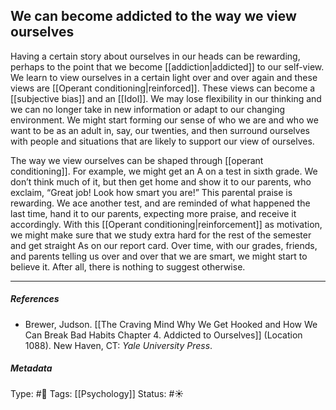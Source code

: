 ## We can become addicted to the way we view ourselves  # 

Having a certain story about ourselves in our heads can be rewarding, perhaps to the point that we become [[addiction|addicted]] to our self-view. We learn to view ourselves in a certain light over and over again and these views are [[Operant conditioning|reinforced]]. These views can become a [[subjective bias]] and an [[Idol]]. We may lose flexibility in our thinking and we can no longer take in new information or adapt to our changing environment. We might start forming our sense of who we are and who we want to be as an adult in, say, our twenties, and then surround ourselves with people and situations that are likely to support our view of ourselves.

The way we view ourselves can be shaped through [[operant conditioning]]. For example, we might get an A on a test in sixth grade. We don’t think much of it, but then get home and show it to our parents, who exclaim, “Great job! Look how smart you are!” This parental praise is rewarding. We ace another test, and are reminded of what happened the last time, hand it to our parents, expecting more praise, and receive it accordingly. With this [[Operant conditioning|reinforcement]] as motivation, we might make sure that we study extra hard for the rest of the semester and get straight As on our report card. Over time, with our grades, friends, and parents telling us over and over that we are smart, we might start to believe it. After all, there is nothing to suggest otherwise.

___

##### References

- Brewer, Judson. [[The Craving Mind Why We Get Hooked and How We Can Break Bad Habits Chapter 4. Addicted to Ourselves]] (Location 1088). New Haven, CT: _Yale University Press_.

##### Metadata

Type: #🔴 
Tags: [[Psychology]] 
Status: #☀️ 